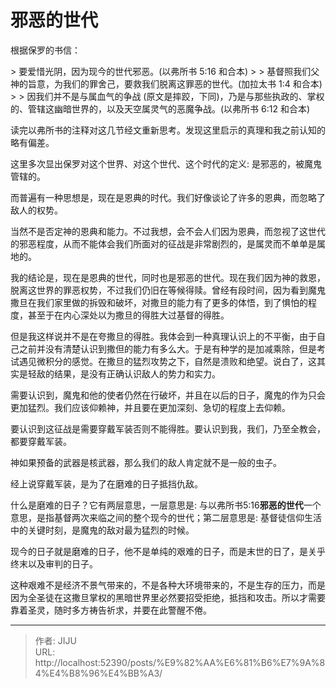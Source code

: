# 邪恶的世代

根据保罗的书信：

&gt; 要爱惜光阴，因为现今的世代邪恶。(以弗所书 5:16 和合本)
&gt; 
&gt; 基督照我们父 神的旨意，为我们的罪舍己，要救我们脱离这罪恶的世代。(加拉太书 1:4 和合本)
&gt; 
&gt; 因我们并不是与属血气的争战 (原文是摔跤，下同)，乃是与那些执政的、掌权的、管辖这幽暗世界的，以及天空属灵气的恶魔争战。(以弗所书 6:12 和合本)

读完以弗所书的注释对这几节经文重新思考。发现这里启示的真理和我之前认知的略有偏差。

这里多次显出保罗对这个世界、对这个世代、这个时代的定义: 是邪恶的，被魔鬼管辖的。

而普遍有一种思想是，现在是恩典的时代。我们好像谈论了许多的恩典，而忽略了敌人的权势。

当然不是否定神的恩典和能力。不过我想，会不会人们因为恩典，而忽视了这世代的邪恶程度，从而不能体会我们所面对的征战是非常剧烈的，是属灵而不单单是属地的。

我的结论是，现在是恩典的世代，同时也是邪恶的世代。现在我们因为神的救恩，脱离这世界的罪恶权势，不过我们仍旧在等候得赎。曾经有段时间，因为看到魔鬼撒旦在我们家里做的拆毁和破坏，对撒旦的能力有了更多的体悟，到了惧怕的程度，甚至于在内心深处以为撒旦的得胜大过基督的得胜。

但是我这样说并不是在夸撒旦的得胜。我体会到一种真理认识上的不平衡，由于自己之前并没有清楚认识到撒但的能力有多么大。于是有种学的是加减乘除，但是考试遇见微积分的感觉。在撒旦的猛烈攻势之下，自然是溃败和绝望。说白了，这其实是轻敌的结果，是没有正确认识敌人的势力和实力。

需要认识到，魔鬼和他的使者仍然在行破坏，并且在以后的日子，魔鬼的作为只会更加猛烈。我们应该仰赖神，并且要在更加深刻、急切的程度上去仰赖。

要认识到这征战是需要穿戴军装否则不能得胜。要认识到我，我们，乃至全教会，都要穿戴军装。

神如果预备的武器是核武器，那么我们的敌人肯定就不是一般的虫子。

经上说穿戴军装，是为了在磨难的日子抵挡仇敌。

什么是磨难的日子？它有两层意思，一层意思是: 与以弗所书5:16**邪恶的世代**一个意思，是指基督两次来临之间的整个现今的世代；第二层意思是: 基督徒信仰生活中的关键时刻，是魔鬼的敌对最为猛烈的时候。

现今的日子就是磨难的日子，他不是单纯的艰难的日子，而是末世的日了，是关乎终末以及审判的日子。

这种艰难不是经济不景气带来的，不是各种大环境带来的，不是生存的压力，而是因为全圣徒在这撒旦掌权的黑暗世界里必然要招受拒绝，抵挡和攻击。所以才需要靠着圣灵，随时多方祷告祈求，并要在此警醒不倦。


---

> 作者: JIJU  
> URL: http://localhost:52390/posts/%E9%82%AA%E6%81%B6%E7%9A%84%E4%B8%96%E4%BB%A3/  

